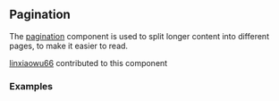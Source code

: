 ## Pagination

The [pagination](http://www.materialscss.com/pagination) component is used to split longer content into different pages, to make it easier to read.

[linxiaowu66](https://github.com/linxiaowu66) contributed to this component

### Examples
